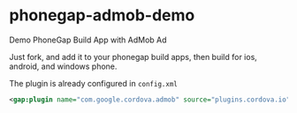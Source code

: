 phonegap-admob-demo
===================

Demo PhoneGap Build App with AdMob Ad

Just fork, and add it to your phonegap build apps, then build for ios, android, and windows phone.

The plugin is already configured in ```config.xml```

```xml
<gap:plugin name="com.google.cordova.admob" source="plugins.cordova.io"/>
```

